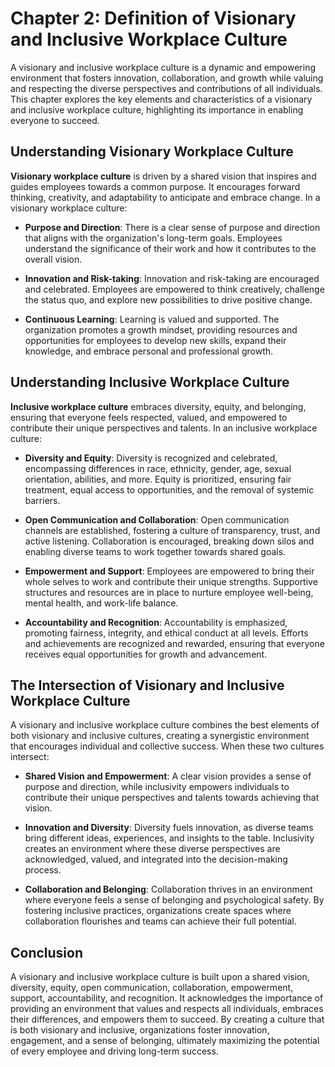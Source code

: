 Chapter 2: Definition of Visionary and Inclusive Workplace Culture
==================================================================

A visionary and inclusive workplace culture is a dynamic and empowering environment that fosters innovation, collaboration, and growth while valuing and respecting the diverse perspectives and contributions of all individuals. This chapter explores the key elements and characteristics of a visionary and inclusive workplace culture, highlighting its importance in enabling everyone to succeed.

Understanding Visionary Workplace Culture
-----------------------------------------

**Visionary workplace culture** is driven by a shared vision that inspires and guides employees towards a common purpose. It encourages forward thinking, creativity, and adaptability to anticipate and embrace change. In a visionary workplace culture:

* **Purpose and Direction**: There is a clear sense of purpose and direction that aligns with the organization's long-term goals. Employees understand the significance of their work and how it contributes to the overall vision.

* **Innovation and Risk-taking**: Innovation and risk-taking are encouraged and celebrated. Employees are empowered to think creatively, challenge the status quo, and explore new possibilities to drive positive change.

* **Continuous Learning**: Learning is valued and supported. The organization promotes a growth mindset, providing resources and opportunities for employees to develop new skills, expand their knowledge, and embrace personal and professional growth.

Understanding Inclusive Workplace Culture
-----------------------------------------

**Inclusive workplace culture** embraces diversity, equity, and belonging, ensuring that everyone feels respected, valued, and empowered to contribute their unique perspectives and talents. In an inclusive workplace culture:

* **Diversity and Equity**: Diversity is recognized and celebrated, encompassing differences in race, ethnicity, gender, age, sexual orientation, abilities, and more. Equity is prioritized, ensuring fair treatment, equal access to opportunities, and the removal of systemic barriers.

* **Open Communication and Collaboration**: Open communication channels are established, fostering a culture of transparency, trust, and active listening. Collaboration is encouraged, breaking down silos and enabling diverse teams to work together towards shared goals.

* **Empowerment and Support**: Employees are empowered to bring their whole selves to work and contribute their unique strengths. Supportive structures and resources are in place to nurture employee well-being, mental health, and work-life balance.

* **Accountability and Recognition**: Accountability is emphasized, promoting fairness, integrity, and ethical conduct at all levels. Efforts and achievements are recognized and rewarded, ensuring that everyone receives equal opportunities for growth and advancement.

The Intersection of Visionary and Inclusive Workplace Culture
-------------------------------------------------------------

A visionary and inclusive workplace culture combines the best elements of both visionary and inclusive cultures, creating a synergistic environment that encourages individual and collective success. When these two cultures intersect:

* **Shared Vision and Empowerment**: A clear vision provides a sense of purpose and direction, while inclusivity empowers individuals to contribute their unique perspectives and talents towards achieving that vision.

* **Innovation and Diversity**: Diversity fuels innovation, as diverse teams bring different ideas, experiences, and insights to the table. Inclusivity creates an environment where these diverse perspectives are acknowledged, valued, and integrated into the decision-making process.

* **Collaboration and Belonging**: Collaboration thrives in an environment where everyone feels a sense of belonging and psychological safety. By fostering inclusive practices, organizations create spaces where collaboration flourishes and teams can achieve their full potential.

Conclusion
----------

A visionary and inclusive workplace culture is built upon a shared vision, diversity, equity, open communication, collaboration, empowerment, support, accountability, and recognition. It acknowledges the importance of providing an environment that values and respects all individuals, embraces their differences, and empowers them to succeed. By creating a culture that is both visionary and inclusive, organizations foster innovation, engagement, and a sense of belonging, ultimately maximizing the potential of every employee and driving long-term success.
